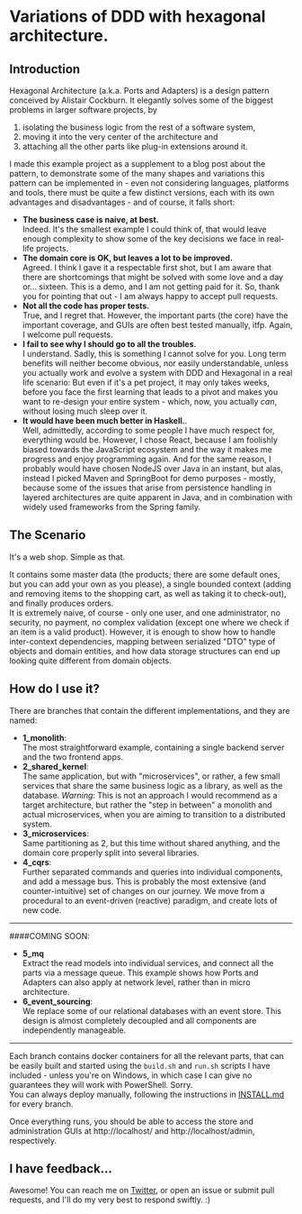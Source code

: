 # Variations of DDD with hexagonal architecture.

## Introduction

Hexagonal Architecture (a.k.a. Ports and Adapters) is a design pattern conceived by Alistair Cockburn.
It elegantly solves some of the biggest problems in larger software projects, by 
1) isolating the business logic from the rest of a software system, 
2) moving it into the very center of the architecture and 
3) attaching all the other parts like plug-in extensions around it. 

I made this example project as a supplement to a blog post about the pattern, to demonstrate some of the many shapes and variations this pattern can be implemented in - 
even not considering languages, platforms and tools, there must be quite a few distinct versions, 
each with its own advantages and disadvantages - and of course, it falls short: 
- **The business case is naive, at best.** \
Indeed. It's the smallest example I could think of, that would leave enough complexity to show some of the key decisions we face in real-life projects. 
- **The domain core is OK, but leaves a lot to be improved.** \
Agreed. I think I gave it a respectable first shot, but I am aware that there are shortcomings that might be solved with some love and a day or... 
sixteen. This is a demo, and I am not getting paid for it. So, thank you for pointing that out - I am always happy to accept pull requests.
- **Not all the code has proper tests.** \
True, and I regret that. However, the important parts (the core) have the important coverage, and GUIs are often best tested manually, itfp. 
Again, I welcome pull requests.
- **I fail to see why I should go to all the troubles.** \
I understand. Sadly, this is something I cannot solve for you. 
Long term benefits will neither become obvious, nor easily understandable, unless you actually work and evolve a system with DDD and Hexagonal in a real life scenario: 
But even if it's a pet project, it may only takes weeks, before you face the first learning that leads to a pivot and makes you want to re-design your entire system - which, now, you actually _can_, without losing much sleep over it.
- **It would have been much better in Haskell.**. \
Well, admittedly, according to some people I have much respect for, everything would be.
However, I chose React, because I am foolishly biased towards the JavaScript ecosystem and the way it makes me progress and enjoy programming again.
And for the same reason, I probably would have chosen NodeJS over Java in an instant, but alas, instead I picked Maven and SpringBoot for demo purposes - 
mostly, because some of the issues that arise from persistence handling in layered architectures are quite apparent in Java, 
and in combination with widely used frameworks from the Spring family. 
 
## The Scenario

It's a web shop. Simple as that.

It contains some master data (the products; there are some default ones, but you can add your own as you please), 
a single bounded context (adding and removing items to the shopping cart, as well as taking it to check-out), 
and finally produces orders. \
It is extremely naive, of course - only one user, and one administrator, no security, no payment, no complex validation 
(except one where we check if an item is a valid product). However, it is enough to show how to handle inter-context dependencies, mapping between serialized "DTO" type of objects and domain entities, and how data storage structures can end up looking quite different from domain objects.

## How do I use it?

There are branches that contain the different implementations, and they are named:
- **1_monolith**: \
The most straightforward example, containing a single backend server and the two frontend apps.
- **2_shared_kernel**: \
The same application, but with "microservices", or rather, a few small services that share the same business logic as a library, as well as the database. _Warning:_ This is not an approach I would recommend as a target architecture, but rather the "step in between" a monolith and actual microservices, when you are aiming to transition to a distributed system.
- **3_microservices**: \
Same partitioning as 2, but this time without shared anything, and the domain core properly split into several libraries.
- **4_cqrs**: \
Further separated commands and queries into individual components, and add a message bus. This is probably the most extensive (and counter-intuitive) set of changes on our journey. We move from a procedural to an event-driven (reactive) paradigm, and create lots of new code. 
--- 
####COMING SOON:
- **5_mq** \
Extract the read models into individual services, and connect all the parts via a message queue. This example shows how Ports and Adapters can also apply at network level, rather than in micro architecture.
- **6_event_sourcing**: \
We replace some of our relational databases with an event store. This design is almost completely decoupled and all components are independently manageable.
---

Each branch contains docker containers for all the relevant parts, that can be easily built and started using the 
`build.sh` and `run.sh` scripts I have included - unless you're on Windows, in which case I can give no guarantees they will work with PowerShell. 
Sorry. \
You can always deploy manually, following the instructions in [INSTALL.md](INSTALL.md) for every branch.

Once everything runs, you should be able to access the store and administration GUIs at http://localhost/ and http://localhost/admin, respectively.

## I have feedback...

Awesome! You can reach me on [Twitter](https://twitter.com/w3ltraumpirat), or open an issue or submit pull requests, 
and I'll do my very best to respond swiftly. :) 
